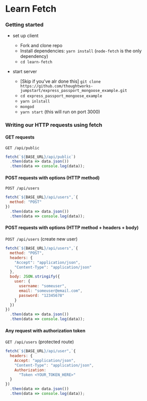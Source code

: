 # Learn Fetch

### Getting started

- set up client
  - Fork and clone repo
  - Install dependencies: `yarn install` (`node-fetch` is the only dependency)
  - `cd learn-fetch`

- start server
  - [Skip if you've alr done this] `git clone https://github.com/thoughtworks-jumpstart/express_passport_mongoose_example.git`
  - `cd express_passport_mongoose_example`
  - `yarn inlstall`
  - `mongod`
  - `yarn start` (this will run on port 3000)

### Writing our HTTP requests using fetch

#### GET requests

`GET /api/public`

```js
fetch(`${BASE_URL}/api/public`)
  .then(data => data.json())
  .then(data => console.log(data));
```


#### POST requests with options (HTTP method)

`POST /api/users`

```js
fetch(`${BASE_URL}/api/users",`{
  method: "POST"
})
  .then(data => data.json())
  .then(data => console.log(data));
```

#### POST requests with options (HTTP method + headers + body)

`POST /api/users` (create new user)

```js
fetch(`${BASE_URL}/api/users",`{
  method: "POST",
  headers: {
    "Accept": "application/json",
    "Content-Type": "application/json"
  },
  body: JSON.stringify({
    user: {
      username: "someuser",
      email: "someuser@email.com",
      password: "12345678"
    }
  })
})
  .then(data => data.json())
  .then(data => console.log(data));
```

#### Any request with authorization token

`GET /api/users` (protected route)

```js
fetch(`${BASE_URL}/api/user",`{
  headers: {
    Accept: "application/json",
    "Content-Type": "application/json",
    Authorization:
      "Token <YOUR_TOKEN_HERE>"
  }
})
  .then(data => data.json())
  .then(data => console.log(data));

```

